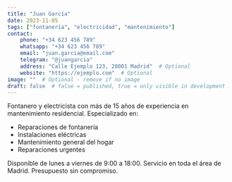 ```yaml
---
title: "Juan García"
date: 2023-11-05
tags: ["fontanería", "electricidad", "mantenimiento"]
contact:
    phone: "+34 623 456 789"
    whatsapp: "+34 623 456 789"
    email: "juan.garcia@email.com"
    telegram: "@juangarcia"
    address: "Calle Ejemplo 123, 28001 Madrid"  # Optional
    website: "https://ejemplo.com"  # Optional
image: ""  # Optional - remove if no image
draft: false  # false = published, true = only visible in development
---
```


Fontanero y electricista con más de 15 años de experiencia en mantenimiento residencial. 
Especializado en:

* Reparaciones de fontanería
* Instalaciones eléctricas
* Mantenimiento general del hogar
* Reparaciones urgentes

Disponible de lunes a viernes de 9:00 a 18:00. Servicio en toda el área de Madrid.
Presupuesto sin compromiso.